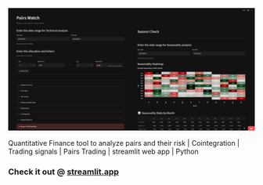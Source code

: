 <img src = screenshots/PW2.png width = 1000>

Quantitative Finance tool to analyze pairs and their risk | Cointegration | Trading signals | Pairs Trading | streamlit web app | Python

### Check it out @ [streamlit.app](https://pairs-at-risk-f9sqcqqsmugxtlkpj2cvgr.streamlit.app/)
